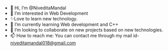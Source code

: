 - 👋 Hi, I’m @NiveditaMandal
- 👀 I’m interested in Web Development
- ✨Love to learn new technology.
- 🌱 I’m currently learning Web development and C++
- 💞️ I’m looking to collaborate on new projects based on new technologies.
- 📫 How to reach me: You can contact me through my mail id- niveditamandal018@gmail.com

<!---
NiveditaMandal/NiveditaMandal is a ✨ special ✨ repository because its `README.md` (this file) appears on your GitHub profile.
You can click the Preview link to take a look at your changes.
--->
